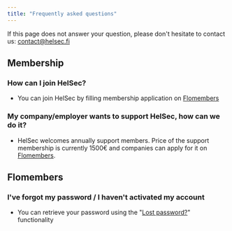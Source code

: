 ```yaml
---
title: "Frequently asked questions"
---
```


If this page does not answer your question, please don't hesitate to contact us: [contact@helsec.fi](mailto:contact@helsec.fi)

## Membership
### How can I join HelSec?

- You can join HelSec by filling membership application on [Flomembers](https://byte.flomembers.com/helsec/members/application)

### My company/employer wants to support HelSec, how can we do it?

- HelSec welcomes annually support members. Price of the support membership is currently 1500&euro; and companies can apply for it on [Flomembers](https://byte.flomembers.com/helsec/members/application).

## Flomembers
### I've forgot my password / I haven't activated my account

- You can retrieve your password using the "[Lost password?](https://byte.flomembers.com/helsec/user/recovery)" functionality
